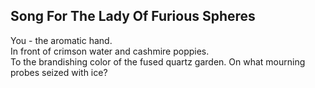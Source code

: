 Song For The Lady Of Furious Spheres
------------------------------------
You - the aromatic hand.  
In front of crimson water and cashmire poppies.  
To the brandishing color of the fused quartz garden. On what mourning probes seized with ice?  
